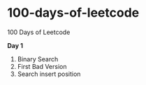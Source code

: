 # 100-days-of-leetcode
100 Days of Leetcode

**Day 1**
1. Binary Search
2. First Bad Version
3. Search insert position


